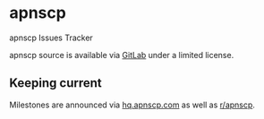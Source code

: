 # apnscp
apnscp Issues Tracker

apnscp source is available via [GitLab](https://gitlab.com/apisnetworks/apnscp) under a limited license.

## Keeping current
Milestones are announced via [hq.apnscp.com](https://hq.apnscp.com) as well as [r/apnscp](https://reddit.com/r/apnscp).
